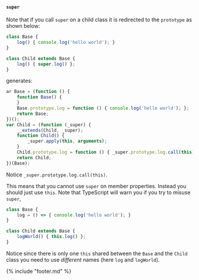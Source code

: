 #### `super`

Note that if you call `super` on a child class it is redirected to the `prototype` as shown below: 

```ts
class Base {
    log() { console.log('hello world'); }
}

class Child extends Base {
    log() { super.log() };
}
```
generates: 

```js
ar Base = (function () {
    function Base() {
    }
    Base.prototype.log = function () { console.log('hello world'); };
    return Base;
})();
var Child = (function (_super) {
    __extends(Child, _super);
    function Child() {
        _super.apply(this, arguments);
    }
    Child.prototype.log = function () { _super.prototype.log.call(this); };
    return Child;
})(Base);

```
Notice `_super.prototype.log.call(this)`.

This means that you cannot use `super` on member properties. Instead you should just use `this`. Note that TypeScript will warn you if you try to misuse `super`, 

```ts
class Base {
    log = () => { console.log('hello world'); }
}

class Child extends Base {
    logWorld() { this.log() };
}
```

Notice since there is only one `this` shared between the `Base` and the `Child` class you need to use *different* names (here `log` and `logWorld`).

{% include "footer.md" %}